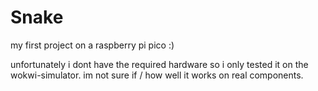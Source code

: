 # Snake

my first project on a raspberry pi pico :)

unfortunately i dont have the required hardware so i only tested it on the wokwi-simulator. im not sure if / how well it works on real components.
